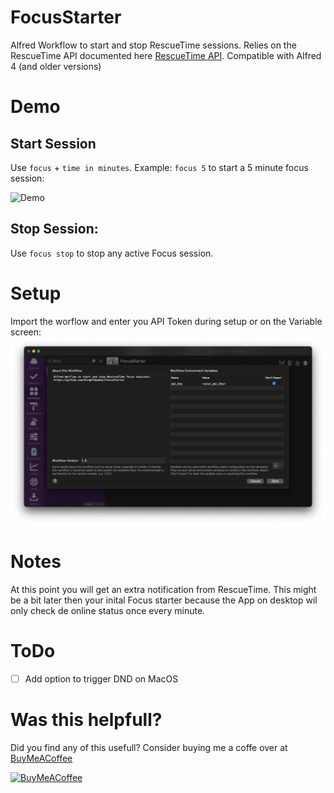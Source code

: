 # FocusStarter
Alfred Workflow to start and stop RescueTime sessions. Relies on the RescueTime API documented here [RescueTime API](https://www.rescuetime.com/apidoc). Compatible with Alfred 4 (and older versions)

# Demo
## Start Session
Use `focus` + `time in minutes`. Example: `focus 5` to start a 5 minute focus session:

![Demo](demo.gif)

## Stop Session:
Use `focus stop` to stop any active Focus session.

# Setup
Import the worflow and enter you API Token during setup or on the Variable screen:
![Screenshot](screenshot.png)

# Notes
At this point you will get an extra notification from RescueTime. This might be a bit later then your inital Focus starter because the App on desktop wil only check de online status once every minute.

# ToDo
- [ ] Add option to trigger DND on MacOS

# Was this helpfull?
Did you find any of this usefull? Consider buying me a coffe over at [BuyMeACoffee](https://www.buymeacoffee.com/cabenstein)

[<img src="https://cdn.buymeacoffee.com/buttons/v2/default-yellow.png" alt="BuyMeACoffee" width="120">](https://www.buymeacoffee.com/cabenstein)
